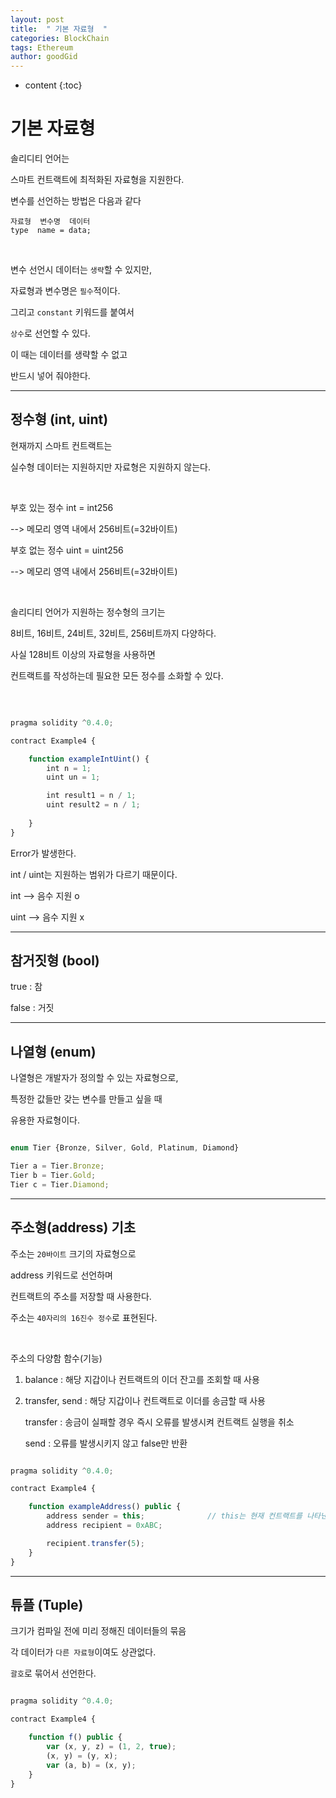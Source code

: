 ```yaml
---
layout: post
title:  " 기본 자료형  "
categories: BlockChain
tags: Ethereum
author: goodGid
---
```

* content
{:toc}


# 기본 자료형 

솔리디티 언어는

스마트 컨트랙트에 최적화된 자료형을 지원한다.

변수를 선언하는 방법은 다음과 같다

```
자료형  변수명  데이터
type  name = data;
```

<br>

변수 선언시 데이터는 `생략`할 수 있지만,

자료형과 변수명은 `필수`적이다.

그리고 `constant` 키워드를 붙여서 

`상수`로 선언할 수 있다.

이 때는 데이터를 생략할 수 없고

반드시 넣어 줘야한다.

---


## 정수형 (int, uint)

현재까지 스마트 컨트랙트는 

실수형 데이터는 지원하지만 자료형은 지원하지 않는다.

<br>

부호 있는 정수 int = int256

--> 메모리 영역 내에서 256비트(=32바이트)

부호 없는 정수 uint = uint256 

--> 메모리 영역 내에서 256비트(=32바이트)

<br>

솔리디티 언어가 지원하는 정수형의 크기는

8비트, 16비트, 24비트, 32비트, 256비트까지 다양하다.

사실 128비트 이상의 자료형을 사용하면

컨트랙트를 작성하는데 필요한 모든 정수를 소화할 수 있다.



<br>

``` js

pragma solidity ^0.4.0; 

contract Example4 {

    function exampleIntUint() {
        int n = 1;
        uint un = 1;

        int result1 = n / 1;
        uint result2 = n / 1;
        
    }   
}

```

Error가 발생한다.

int / uint는 지원하는 범위가 다르기 때문이다.

int --> 음수 지원 o

uint --> 음수 지원 x


---

## 참거짓형 (bool)

true : 참

false : 거짓

---

## 나열형 (enum)

나열형은 개발자가 정의할 수 있는 자료형으로,

특정한 값들만 갖는 변수를 만들고 싶을 때

유용한 자료형이다.

``` js

enum Tier {Bronze, Silver, Gold, Platinum, Diamond}

Tier a = Tier.Bronze;
Tier b = Tier.Gold;
Tier c = Tier.Diamond;

```


---

## 주소형(address) 기초

주소는 `20바이트` 크기의 자료형으로

address 키워드로 선언하며

컨트랙트의 주소를 저장할 때 사용한다.

주소는 `40자리의 16진수 정수`로 표현된다.

<br>

주소의 다양함 함수(기능)

1. balance : 해당 지갑이나 컨트랙트의 이더 잔고를 조회할 때 사용

2. transfer, send : 해당 지갑이나 컨트랙트로 이더를 송금할 때 사용

    transfer : 송금이 실패할 경우 즉시 오류를 발생시켜 컨트랙트 실행을 취소

    send : 오류를 발생시키지 않고 false만 반환




``` js

pragma solidity ^0.4.0; 

contract Example4 {

    function exampleAddress() public {
        address sender = this;              // this는 현재 컨트랙트를 나타낸다.
        address recipient = 0xABC;

        recipient.transfer(5);
    }   
}

```

---


## 튜플 (Tuple)

크기가 컴파일 전에 미리 정해진 데이터들의 묶음

각 데이터가 `다른 자료형`이여도 상관없다.

`괄호`로 묶어서 선언한다.


``` js

pragma solidity ^0.4.0; 

contract Example4 {

    function f() public {
        var (x, y, z) = (1, 2, true);
        (x, y) = (y, x);
        var (a, b) = (x, y);
    }   
}


```